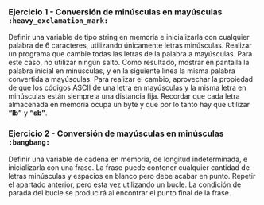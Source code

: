 ### Ejercicio 1 - Conversión de minúsculas en mayúsculas `:heavy_exclamation_mark:`
Definir una variable de tipo string en memoria e inicializarla con cualquier palabra de 6 caracteres, utilizando únicamente letras minúsculas. Realizar un programa que cambie todas las letras de la palabra a mayúsculas. Para este caso, no utilizar ningún salto. Como resultado, mostrar en pantalla la palabra inicial en minúsculas, y en la siguiente línea la misma palabra convertida a mayúsculas. Para realizar el cambio, aprovechar la propiedad de que los códigos ASCII de una letra en mayúsculas y la misma letra en minúsculas están siempre a una distancia fija. Recordar que cada letra almacenada en memoria ocupa un byte y que por lo tanto hay que utilizar **“lb”** y **“sb”**.


### Ejercicio 2 - Conversión de mayúsculas en minúsculas `:bangbang:`
Definir una variable de cadena en memoria, de longitud indeterminada, e inicializarla con una frase. La frase puede contener cualquier cantidad de letras minúsculas y espacios en blanco pero debe acabar en punto. Repetir el apartado anterior, pero esta vez utilizando un bucle. La condición de parada del bucle se producirá al encontrar el punto final de la frase.